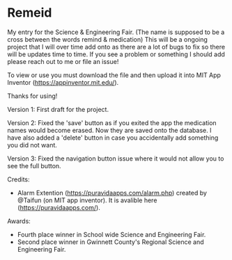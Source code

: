 # Remeid
My entry for the Science &amp; Engineering Fair. (The name is supposed to be a cross between the words remind &amp; medication)
This will be a ongoing project that I will over time add onto as there are a lot of bugs to fix so there will be updates time to time. If you see a problem or something I should add please reach out to me or file an issue! 

To view or use you must download the file and then upload it into MIT App Inventor (https://appinventor.mit.edu/).

Thanks for using!

Version 1: First draft for the project. 

Version 2: Fixed the 'save' button as if you exited the app the medication names would become erased. Now they are saved onto the database. I have also added a 'delete' button in case you accidentally add something you did not want.

Version 3: Fixed the navigation button issue where it would not allow you to see the full button.

Credits: 
- Alarm Extention (https://puravidaapps.com/alarm.php) created by @Taifun (on MIT app inventor). It is avalible here (https://puravidaapps.com/).

Awards:
- Fourth place winner in School wide Science and Engineering Fair. 
- Second place winner in Gwinnett County's Regional Science and Engineering Fair.

